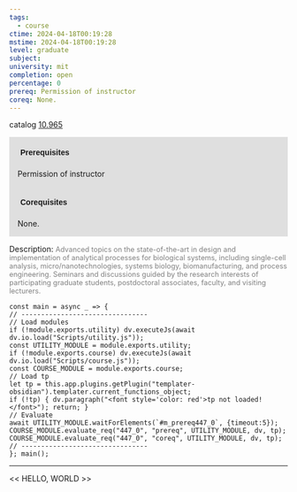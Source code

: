 ```yaml
---
tags:
  - course
ctime: 2024-04-18T00:19:28
mstime: 2024-04-18T00:19:28
level: graduate
subject: 
university: mit
completion: open
percentage: 0
prereq: Permission of instructor
coreq: None.
---
```


catalog [10.965](http://student.mit.edu/catalog/m10b.html#10.965)

<span style="display: block; padding: 15px; background-color: rgb(100, 100, 100, 0.2);"><font id="m_prereq447_0" style="display: block; font-family: Arial, sans-serif; font-weight: bold; padding: 5px">Prerequisites</font><br><span id="prereq447_0">Permission of instructor</span></span>
<span style="display: block; padding: 15px; background-color: rgb(100, 100, 100, 0.2);"><font id="m_coreq447_0" style="display: block; font-family: Arial, sans-serif; font-weight: bold; padding: 5px">Corequisites</font><br><span id="coreq447_0">None.</span></span>

<font style="">Description:</font>
<font style="color: grey; font-size: 0.8rem;">Advanced topics on the state-of-the-art in design and implementation of analytical processes for biological systems, including single-cell analysis, micro/nanotechnologies, systems biology, biomanufacturing, and process engineering.  Seminars and discussions guided by the research interests of participating graduate students, postdoctoral associates, faculty, and visiting lecturers.</font>

```dataviewjs
const main = async _ => {
// --------------------------------
// Load modules
if (!module.exports.utility) dv.executeJs(await dv.io.load("Scripts/utility.js"));
const UTILITY_MODULE = module.exports.utility;
if (!module.exports.course) dv.executeJs(await dv.io.load("Scripts/course.js"));
const COURSE_MODULE = module.exports.course;
// Load tp
let tp = this.app.plugins.getPlugin("templater-obsidian").templater.current_functions_object;
if (!tp) { dv.paragraph("<font style='color: red'>tp not loaded!</font>"); return; }
// Evaluate
await UTILITY_MODULE.waitForElements(`#m_prereq447_0`, {timeout:5});
COURSE_MODULE.evaluate_req("447_0", "prereq", UTILITY_MODULE, dv, tp);
COURSE_MODULE.evaluate_req("447_0", "coreq", UTILITY_MODULE, dv, tp);
// --------------------------------
}; main();
```

---

<< HELLO, WORLD >>
